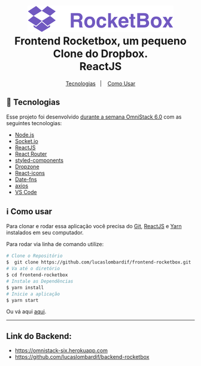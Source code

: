 <h1 align="center">
    <img alt="RocketBox" src="https://github.com/lucaslombardif/frontend-rocketbox/blob/master/src/assets/logo.svg?sanitize=true" />
    <br>
    Frontend Rocketbox, um pequeno Clone do Dropbox. <br />
    ReactJS
</h1>

<h4 align="center">

</h4>

<p align="center">
  <a href="#rocket-technologies">Tecnologias</a>&nbsp;&nbsp;&nbsp;|&nbsp;&nbsp;&nbsp;
  <a href="#information_source-how-to-use">Como Usar</a>
</p>

## :rocket: Tecnologias

Esse projeto foi desenvolvido [durante a semana OmniStack 6.0](https://rocketseat.com.br) com as seguintes tecnologias:

-  [Node.js][nodejs]
-  [Socket.io](https://socket.io/)
-  [ReactJS](https://reactjs.org/)
-  [React Router](https://github.com/ReactTraining/react-router)
-  [styled-components](https://www.styled-components.com/)
-  [Dropzone](https://github.com/react-dropzone/react-dropzone)
-  [React-icons](https://www.npmjs.com/package/react-icons)
-  [Date-fns](https://date-fns.org/)
-  [axios](https://github.com/axios/axios)
-  [VS Code][vc]

## :information_source: Como usar

Para clonar e rodar essa aplicação você precisa do [Git](https://git-scm.com), [ReactJS][reactjs] e [Yarn][yarn] instalados em seu computador. 

Para rodar via linha de comando utilize: 

```bash
# Clone o Repositório
$  git clone https://github.com/lucaslombardif/frontend-rocketbox.git
# Va até o diretório
$ cd frontend-rocketbox
# Instale as Dependências
$ yarn install
# Inicie a aplicação 
$ yarn start
```
Ou vá aqui [aqui](https://lucaslombardif.codes).

[nodejs]: https://nodejs.org/en/
[reactjs]: https://pt-br.reactjs.org/
[yarn]: https://yarnpkg.com/
[vc]: https://code.visualstudio.com/

---------

## Link do Backend: 

 - https://omnistack-six.herokuapp.com
 - https://github.com/lucaslombardif/backend-rocketbox
 

